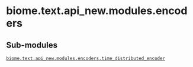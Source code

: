 # biome.text.api_new.modules.encoders <Badge text="Module"/>
<h2 class="section-title" id="header-submodules">Sub-modules</h2>
<dl>
<dt><code class="name"><a title="biome.text.api_new.modules.encoders.time_distributed_encoder" href="time_distributed_encoder.html">biome.text.api_new.modules.encoders.time_distributed_encoder</a></code></dt>
<dd>
<div class="desc"></div>
</dd>
</dl>